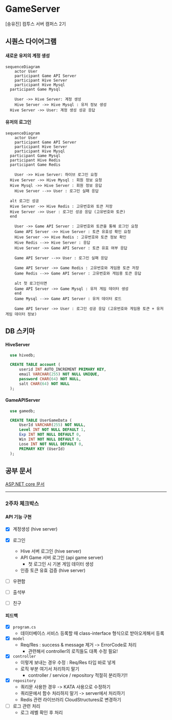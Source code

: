 # GameServer
[송유진] 컴투스 서버 캠퍼스 2기

## 시퀀스 다이어그램
#### 새로운 유저의 계정 생성

```mermaid
sequenceDiagram
	actor User
	participant Game API Server
	participant Hive Server
	participant Hive Mysql
  participant Game Mysql

	User ->> Hive Server: 계정 생성
	Hive Server ->> Hive Mysql : 유저 정보 생성
  Hive Server ->> User: 계정 생성 성공 응답
```

#### 유저의 로그인
```mermaid
sequenceDiagram
	actor User
	participant Game API Server
	participant Hive Server
	participant Hive Mysql
  participant Game Mysql
  participant Hive Redis
  participant Game Redis

	User ->> Hive Server: 하이브 로그인 요청
  Hive Server ->> Hive Mysql : 회원 정보 요청
  Hive Mysql ->> Hive Server : 회원 정보 응답
	Hive Server -->> User : 로그인 실패 응답

  alt 로그인 성공
  Hive Server ->> Hive Redis : 고유번호와 토큰 저장
  Hive Server ->> User : 로그인 성공 응답 (고유번호와 토큰)
  end

	User ->> Game API Server : 고유번호와 토큰을 통해 로그인 요청
	Game API Server ->> Hive Server : 토큰 유효성 확인 요청
	Hive Server ->> Hive Redis : 고유번호와 토큰 정보 확인
	Hive Redis -->> Hive Server : 응답
	Hive Server ->> Game API Server : 토큰 유효 여부 응답

	Game API Server -->> User : 로그인 실패 응답
	
	Game API Server ->> Game Redis : 고유번호와 게임용 토큰 저장
	Game Redis -->> Game API Server : 고유번호와 게임용 토큰 응답

	alt 첫 로그인이면
	Game API Server ->> Game Mysql : 유저 게임 데이터 생성
	end
	Game Mysql -->> Game API Server : 유저 데이터 로드

	Game API Server ->> User : 로그인 성공 응답 (고유번호와 게임용 토큰 + 유저 게임 데이터 정보)
```


## DB 스키마
#### HiveServer

```sql
  use hivedb;

  CREATE TABLE account (
      userid INT AUTO_INCREMENT PRIMARY KEY,
      email VARCHAR(255) NOT NULL UNIQUE,
      password CHAR(64) NOT NULL,
      salt CHAR(64) NOT NULL
  );
```

#### GameAPIServer

```sql
  use gamedb;

  CREATE TABLE UserGameData (
      UserId VARCHAR(255) NOT NULL,
      Level INT NOT NULL DEFAULT 1,
      Exp INT NOT NULL DEFAULT 0,
      Win INT NOT NULL DEFAULT 0,
      Lose INT NOT NULL DEFAULT 0,
      PRIMARY KEY (UserId)
  );
```

## 공부 문서 
[ASP.NET core 문서](https://github.com/yujinS0/ASP.NETcore-Study)

---
### 2주차 체크박스
#### API 기능 구현
- [X] 계정생성 (hive server)
- [X] 로그인
  + Hive 서버 로그인 (hive server)
  + API Game 서버 로그인 (api game server)
    * 첫 로그인 시 기본 게임 데이터 생성
  + 인증 토큰 유효 검증 (hive server)
- [ ] 우편함
- [ ] 출석부
- [ ] 친구




#### 피드백
- [X] `program.cs`
  + 데이터베이스 서비스 등록할 때 class-interface 형식으로 받아오게해서 등록
- [X] `model`
  + Req/Res : success & message 제거 -> ErrorCode로 처리
    * 관련해서 controller의 로직들도 대폭 수정 필요!
- [X] `controller`
  + <IActionResult> 이렇게 보내는 경우 수정 : Req/Res 타입 바로 넣게
  + 로직 부분 여기서 처리하지 말기
    * controller / service / repository 적절히 분리하기!!
- [X] `repository`
  + 쿼리문 사용한 경우 -> KATA 사용으로 수정하기
  + 쿼리문에서 함수 처리하지 말기 -> server에서 처리하기
  + Redis 관련 라이브러리 CloudStructures로 변경하기
- [ ] 로그 관련 처리
  + 로그 레벨 확인 후 처리
